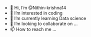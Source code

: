 - 👋 Hi, I’m @Nithin-krishna14
- 👀 I’m interested in coding
- 🌱 I’m currently learning Data science
- 💞️ I’m looking to collaborate on ...
- 📫 How to reach me ...

<!---
Nithin-krishna14/Nithin-krishna14 is a ✨ special ✨ repository because its `README.md` (this file) appears on your GitHub profile.
You can click the Preview link to take a look at your changes.
--->
